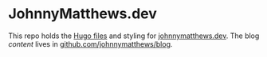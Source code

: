 # JohnnyMatthews.dev

This repo holds the [Hugo files](https://gohugo.io) and styling for [johnnymatthews.dev](https://johnnymatthews.dev). The blog _content_ lives in [github.com/johnnymatthews/blog](https://github.com/johnnymatthews/blog).
